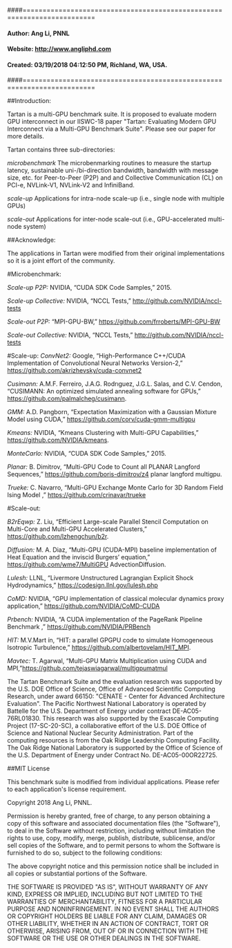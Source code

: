 ####========================================================================
####         Author:  Ang Li, PNNL
####        Website:  http://www.angliphd.com  
####        Created:  03/19/2018 04:12:50 PM, Richland, WA, USA.
####========================================================================

##Introduction:

 Tartan is a multi-GPU benchmark suite. It is proposed to evaluate modern GPU interconnect 
 in our IISWC-18 paper "Tartan: Evaluating Modern GPU Interconnect via a Multi-GPU Benchmark
 Suite". Please see our paper for more details.

 Tartan contains three sub-directories:

   *microbenchmark* The microbenmarking routines to measure the startup latency, sustainable 
                    uni-/bi-direction bandwidth, bandwidth with message size, etc. for 
                    Peer-to-Peer (P2P) and and Collective Communication (CL) on PCI-e, 
                    NVLink-V1, NVLink-V2 and InfiniBand.

  *scale-up* Applications for intra-node scale-up (i.e., single node with multiple GPUs)

 *scale-out* Applications for inter-node scale-out (i.e., GPU-accelerated multi-node system)

##Acknowledge:

The applications in Tartan were modified from their original implementations so it is a joint effort of the community.  

#Microbenchmark:

*Scale-up P2P:* NVIDIA, “CUDA SDK Code Samples,” 2015.

*Scale-up Collective:* NVIDIA, “NCCL Tests,” http://github.com/NVIDIA/nccl-tests

*Scale-out P2P:* “MPI-GPU-BW,” https://github.com/frroberts/MPI-GPU-BW

*Scale-out Collective:* NVIDIA, “NCCL Tests,” http://github.com/NVIDIA/nccl-tests

#Scale-up:
*ConvNet2:* Google, “High-Performance C++/CUDA Implementation of Convolutional Neural Networks Version-2,” https://github.com/akrizhevsky/cuda-convnet2

*Cusimann:* A.M.F. Ferreiro, J.A.G. Rodrıguez, J.G.L. Salas, and C.V. Cendon, “CUSIMANN: An optimized simulated annealing software for GPUs,” https://github.com/palmalcheg/cusimann.

*GMM:* A.D. Pangborn, “Expectation Maximization with a Gaussian Mixture Model using CUDA,” https://github.com/corv/cuda-gmm-multigpu

*Kmeans:* NVIDIA, “Kmeans Clustering with Multi-GPU Capabilities,” https://github.com/NVIDIA/kmeans.

*MonteCarlo:* NVIDIA, “CUDA SDK Code Samples,” 2015.

*Planar:* B. Dimitrov, “Multi-GPU Code to Count all PLANAR Langford Sequences,” https://github.com/boris-dimitrov/z4 planar langford multigpu.

*Trueke:* C. Navarro, “Multi-GPU Exchange Monte Carlo for 3D Random Field Ising Model ,” https://github.com/crinavar/trueke

#Scale-out:

*B2rEqwp:* Z. Liu, “Efficient Large-scale Parallel Stencil Computation on Multi-Core and Multi-GPU Accelerated Clusters,” https://github.com/lzhengchun/b2r.

*Diffusion:* M. A. Diaz, “Multi-GPU (CUDA-MPI) baseline implementation of Heat Equation and the inviscid Burgers’ equation,” https://github.com/wme7/MultiGPU AdvectionDiffusion.

*Lulesh:* LLNL, “Livermore Unstructured Lagrangian Explicit Shock Hydrodynamics,” https://codesign.llnl.gov/lulesh.php

*CoMD:* NVIDIA, “GPU implementation of classical molecular dynamics proxy application,” https://github.com/NVIDIA/CoMD-CUDA

*Prbench:* NVIDIA, “A CUDA implementation of the PageRank Pipeline Benchmark ,” https://github.com/NVIDIA/PRBench

*HIT:* M.V.Mart ́ın, “HIT: a parallel GPGPU code to simulate Homogeneous Isotropic Turbulence,” https://github.com/albertovelam/HIT_MPI.

*Mavtec:* T. Agarwal, “Multi-GPU Matrix Multiplication using CUDA and MPI,”https://github.com/tejaswiagarwal/multigpumatmul


The Tartan Benchmark Suite and the evaluation research was supported by the U.S. DOE Office of 
Science, Office of Advanced Scientific Computing Research, under award 66150: "CENATE - Center
for Advanced Architecture Evaluation". The Pacific Northwest National Laboratory is operated
by Battelle for the U.S. Department of Energy under contract DE-AC05-76RL01830. 
This research was also supported by the Exascale Computing Project (17-SC-20-SC), 
a collaborative effort of the U.S. DOE Office of Science and National Nuclear Security 
Administration. Part of the computing resources is from the Oak Ridge Leadership Computing 
Facility. The Oak Ridge National Laboratory is supported by the Office of Science of 
the U.S. Department of Energy under Contract No. DE-AC05-00OR22725.



##MIT License

This benchmark suite is modified from individual applications. Please refer to each application's license requirement.

Copyright 2018 Ang Li, PNNL.

Permission is hereby granted, free of charge, to any person obtaining a copy of this software 
and associated documentation files (the "Software"), to deal in the Software without restriction,
including without limitation the rights to use, copy, modify, merge, publish, distribute, 
sublicense, and/or sell copies of the Software, and to permit persons to whom the Software is
furnished to do so, subject to the following conditions:

The above copyright notice and this permission notice shall be included in all copies or 
substantial portions of the Software.

THE SOFTWARE IS PROVIDED "AS IS", WITHOUT WARRANTY OF ANY KIND, EXPRESS OR IMPLIED, 
INCLUDING BUT NOT LIMITED TO THE WARRANTIES OF MERCHANTABILITY, FITNESS FOR A PARTICULAR 
PURPOSE AND NONINFRINGEMENT. IN NO EVENT SHALL THE AUTHORS OR COPYRIGHT HOLDERS BE LIABLE 
FOR ANY CLAIM, DAMAGES OR OTHER LIABILITY, WHETHER IN AN ACTION OF CONTRACT, TORT OR OTHERWISE,
ARISING FROM, OUT OF OR IN CONNECTION WITH THE SOFTWARE OR THE USE OR OTHER DEALINGS IN THE SOFTWARE.

